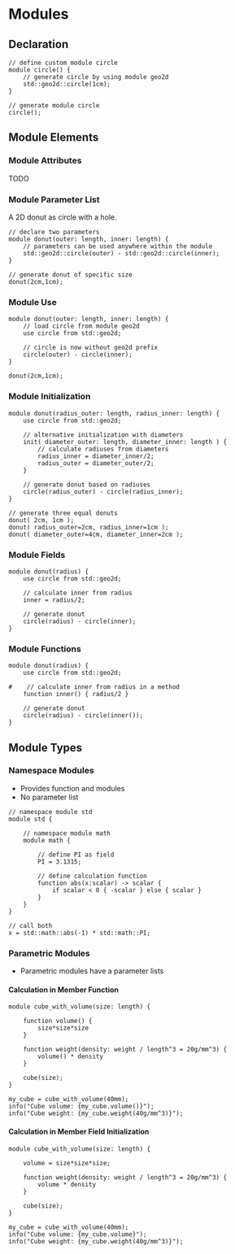# Modules

## Declaration

```µCAD,declaration
// define custom module circle
module circle() {
    // generate circle by using module geo2d
    std::geo2d::circle(1cm);
}

// generate module circle
circle();
```

## Module Elements

### Module Attributes

TODO

### Module Parameter List

A 2D donut as circle with a hole.

```µCAD,parameters
// declare two parameters
module donut(outer: length, inner: length) {
    // parameters can be used anywhere within the module
    std::geo2d::circle(outer) - std::geo2d::circle(inner);
}

// generate donut of specific size
donut(2cm,1cm);
```

### Module Use

```µCAD,use_statement
module donut(outer: length, inner: length) {
    // load circle from module geo2d
    use circle from std::geo2d;

    // circle is now without geo2d prefix
    circle(outer) - circle(inner);
}

donut(2cm,1cm);
```

### Module Initialization

```µCAD,initialization
module donut(radius_outer: length, radius_inner: length) {
    use circle from std::geo2d;

    // alternative initialization with diameters
    init( diameter_outer: length, diameter_inner: length ) {
        // calculate radiuses from diameters
        radius_inner = diameter_inner/2;
        radius_outer = diameter_outer/2;
    }

    // generate donut based on radiuses
    circle(radius_outer) - circle(radius_inner);
}

// generate three equal donuts
donut( 2cm, 1cm );
donut( radius_outer=2cm, radius_inner=1cm );
donut( diameter_outer=4cm, diameter_inner=2cm );
```

### Module Fields

```µCAD,member.fields
module donut(radius) {
    use circle from std::geo2d;

    // calculate inner from radius
    inner = radius/2;

    // generate donut
    circle(radius) - circle(inner);
}
```

### Module Functions

```µCAD,member.functions
module donut(radius) {
    use circle from std::geo2d;

#    // calculate inner from radius in a method
    function inner() { radius/2 }

    // generate donut
    circle(radius) - circle(inner());
}
```

## Module Types

### Namespace Modules

* Provides function and modules
* No parameter list

```µcad,namespaces
// namespace module std
module std {
    
    // namespace module math
    module math {

        // define PI as field
        PI = 3.1315;

        // define calculation function
        function abs(x:scalar) -> scalar {
            if scalar < 0 { -scalar } else { scalar }
        }
    }
}

// call both
x = std::math::abs(-1) * std::math::PI;
```

### Parametric Modules

* Parametric modules have a parameter lists

#### Calculation in Member Function

```µcad,parametric.functions
module cube_with_volume(size: length) {

    function volume() {
        size*size*size
    }

    function weight(density: weight / length^3 = 20g/mm^3) {
        volume() * density
    }

    cube(size);
}

my_cube = cube_with_volume(40mm);
info("Cube volume: {my_cube.volume()}");
info("Cube weight: {my_cube.weight(40g/mm^3)}");
```

#### Calculation in Member Field Initialization

```µcad,parametric.init
module cube_with_volume(size: length) {

    volume = size*size*size;

    function weight(density: weight / length^3 = 20g/mm^3) {
        volume * density
    }

    cube(size);
}

my_cube = cube_with_volume(40mm);
info("Cube volume: {my_cube.volume}");
info("Cube weight: {my_cube.weight(40g/mm^3)}");
```
